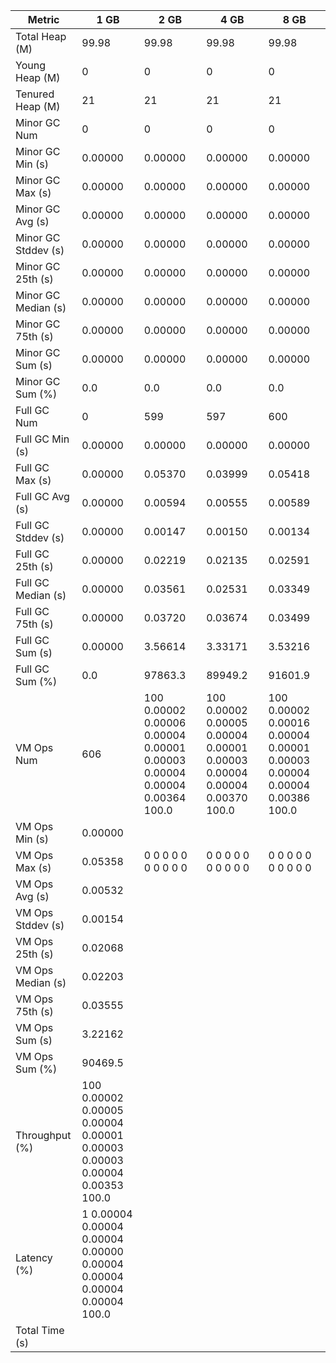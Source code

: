 | Metric | 1 GB | 2 GB | 4 GB | 8 GB |
|------|----|----|----|----|
| Total Heap (M) | 99.98 | 99.98 | 99.98 | 99.98 |
| Young Heap (M) | 0 | 0 | 0 | 0 |
| Tenured Heap (M) | 21 | 21 | 21 | 21 |
| Minor GC Num | 0 | 0 | 0 | 0 |
| Minor GC Min (s) | 0.00000 | 0.00000 | 0.00000 | 0.00000 |
| Minor GC Max (s) | 0.00000 | 0.00000 | 0.00000 | 0.00000 |
| Minor GC Avg (s) | 0.00000 | 0.00000 | 0.00000 | 0.00000 |
| Minor GC Stddev (s) | 0.00000 | 0.00000 | 0.00000 | 0.00000 |
| Minor GC 25th (s) | 0.00000 | 0.00000 | 0.00000 | 0.00000 |
| Minor GC Median (s) | 0.00000 | 0.00000 | 0.00000 | 0.00000 |
| Minor GC 75th (s) | 0.00000 | 0.00000 | 0.00000 | 0.00000 |
| Minor GC Sum (s) | 0.00000 | 0.00000 | 0.00000 | 0.00000 |
| Minor GC Sum (%) | 0.0 | 0.0 | 0.0 | 0.0 |
| Full GC Num | 0 | 599 | 597 | 600 |
| Full GC Min (s) | 0.00000 | 0.00000 | 0.00000 | 0.00000 |
| Full GC Max (s) | 0.00000 | 0.05370 | 0.03999 | 0.05418 |
| Full GC Avg (s) | 0.00000 | 0.00594 | 0.00555 | 0.00589 |
| Full GC Stddev (s) | 0.00000 | 0.00147 | 0.00150 | 0.00134 |
| Full GC 25th (s) | 0.00000 | 0.02219 | 0.02135 | 0.02591 |
| Full GC Median (s) | 0.00000 | 0.03561 | 0.02531 | 0.03349 |
| Full GC 75th (s) | 0.00000 | 0.03720 | 0.03674 | 0.03499 |
| Full GC Sum (s) | 0.00000 | 3.56614 | 3.33171 | 3.53216 |
| Full GC Sum (%) | 0.0 | 97863.3 | 89949.2 | 91601.9 |
| VM Ops Num | 606 | 100	0.00002	0.00006	0.00004	0.00001	0.00003	0.00004	0.00004	0.00364	100.0 | 100	0.00002	0.00005	0.00004	0.00001	0.00003	0.00004	0.00004	0.00370	100.0 | 100	0.00002	0.00016	0.00004	0.00001	0.00003	0.00004	0.00004	0.00386	100.0 |
| VM Ops Min (s) | 0.00000 |  |  |  |
| VM Ops Max (s) | 0.05358 | 0	0	0	0	0	0	0	0	0	0 | 0	0	0	0	0	0	0	0	0	0 | 0	0	0	0	0	0	0	0	0	0 |
| VM Ops Avg (s) | 0.00532 |  |  |  |
| VM Ops Stddev (s) | 0.00154 |  |  |  |
| VM Ops 25th (s) | 0.02068 |  |  |  |
| VM Ops Median (s) | 0.02203 |  |  |  |
| VM Ops 75th (s) | 0.03555 |  |  |  |
| VM Ops Sum (s) | 3.22162 |  |  |  |
| VM Ops Sum (%) | 90469.5 |  |  |  |
| Throughput (%) | 100	0.00002	0.00005	0.00004	0.00001	0.00003	0.00003	0.00004	0.00353	100.0 |  |  |  |
| Latency (%) | 1	0.00004	0.00004	0.00004	0.00000	0.00004	0.00004	0.00004	0.00004	100.0 |  |  |  |
| Total Time (s) |  |  |  |  |
